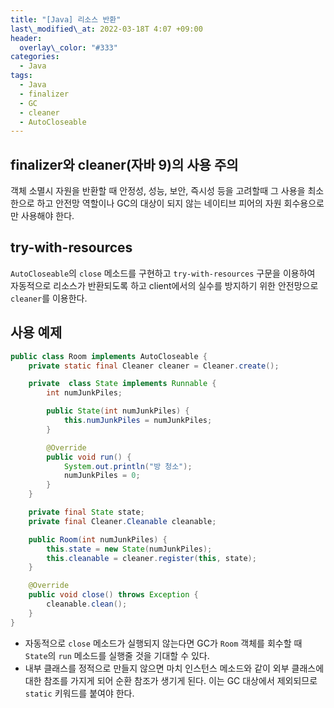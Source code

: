 ```yaml
---
title: "[Java] 리소스 반환"
last\_modified\_at: 2022-03-18T 4:07 +09:00
header:
  overlay\_color: "#333"
categories:
  - Java
tags:
  - Java
  - finalizer
  - GC
  - cleaner
  - AutoCloseable
---
```

## finalizer와 cleaner(자바 9)의 사용 주의
객체 소멸시 자원을 반환할 때 안정성, 성능, 보안, 즉시성 등을 고려할때 그 사용을 최소한으로 하고 안전망 역할이나 GC의 대상이 되지 않는 네이티브 피어의 자원 회수용으로만 사용해야 한다. 

## try-with-resources
`AutoCloseable`의 `close` 메소드를 구현하고 `try-with-resources` 구문을 이용하여 자동적으로 리소스가 반환되도록 하고 client에서의 실수를 방지하기 위한 안전망으로 `cleaner`를 이용한다.

## 사용 예제
```java
public class Room implements AutoCloseable {
    private static final Cleaner cleaner = Cleaner.create();

    private  class State implements Runnable {
        int numJunkPiles;

        public State(int numJunkPiles) {
            this.numJunkPiles = numJunkPiles;
        }

        @Override
        public void run() {
            System.out.println("방 청소");
            numJunkPiles = 0;
        }
    }

    private final State state;
    private final Cleaner.Cleanable cleanable;

    public Room(int numJunkPiles) {
        this.state = new State(numJunkPiles);
        this.cleanable = cleaner.register(this, state);
    }

    @Override
    public void close() throws Exception {
        cleanable.clean();
    }
}
```
- 자동적으로 `close` 메소드가 실행되지 않는다면 GC가 `Room` 객체를 회수할 때 `State`의 `run` 메소드를 실행줄 것을 기대할 수 있다.
- 내부 클래스를 정적으로 만들지 않으면 마치 인스턴스 메소드와 같이 외부 클래스에 대한 참조를 가지게 되어 순환 참조가 생기게 된다. 이는 GC 대상에서 제외되므로 `static` 키워드를 붙여야 한다.
